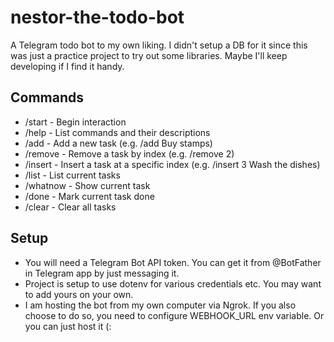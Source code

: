 # nestor-the-todo-bot
A Telegram todo bot to my own liking. I didn't setup a DB for it since this was just a practice project to try out some libraries. Maybe I'll keep developing if I find it handy.

## Commands
- /start - Begin interaction
- /help - List commands and their descriptions
- /add - Add a new task (e.g. /add Buy stamps)
- /remove - Remove a task by index (e.g. /remove 2)
- /insert - Insert a task at a specific index (e.g. /insert 3 Wash the dishes)
- /list - List current tasks
- /whatnow - Show current task
- /done - Mark current task done
- /clear - Clear all tasks

## Setup
- You will need a Telegram Bot API token. You can get it from @BotFather in Telegram app by just messaging it.
- Project is setup to use dotenv for various credentials etc. You may want to add yours on your own.
- I am hosting the bot from my own computer via Ngrok. If you also choose to do so, you need to configure WEBHOOK_URL env variable. Or you can just host it (:
